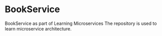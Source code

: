 # BookService
BookService as part of Learning Microservices
The repository is used to learn microservice architecture. 

